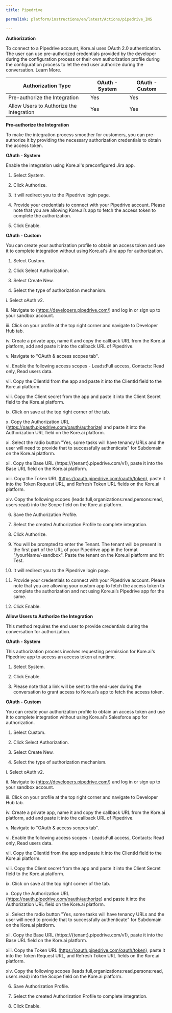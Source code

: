 ```yaml
---
title: Pipedrive

permalink: platform/instructions/en/latest/Actions/pipedrive_INS

---
```


<base target="_blank">




**Authorization**

To connect to a Pipedrive account, Kore.ai uses OAuth 2.0 authentication. The user can use pre-authorized credentials provided by the developer during the configuration process or their own authorization profile during the configuration process to let the end user authorize during the conversation. Learn More.

|Authorization Type | OAuth - System | OAuth - Custom |
|----------------------------------------|----------------|----------------|
|Pre-authorize the Integration | Yes | Yes |
|Allow Users to Authorize the Integration| Yes | Yes |


**Pre-authorize the Integration**

To make the integration process smoother for customers, you can pre-authorize it by providing the necessary authorization credentials to obtain the access token.

**OAuth - System**

Enable the integration using Kore.ai's preconfigured Jira app.

1. Select System.

2. Click Authorize.

3. It will redirect you to the Pipedrive login page.

4. Provide your credentials to connect with your Pipedrive account.
Please note that you are allowing Kore.ai’s app to fetch the access token to complete the authorization.

5. Click Enable.


**OAuth - Custom**

You can create your authorization profile to obtain an access token and use it to complete integration without using Kore.ai's Jira app for authorization.

1. Select Custom.

2. Click Select Authorization.

3. Select Create New.

4. Select the type of authorization mechanism.

i. Select oAuth v2.

ii. Navigate to (https://developers.pipedrive.com/) and log in or sign up to your sandbox account.

iii. Click on your profile at the top right corner and navigate to Developer Hub tab.

iv. Create a private app, name it and copy the callback URL from the Kore.ai platform, add and paste it into the callback URL of Pipedrive.

v. Navigate to "OAuth & access scopes tab".

vi. Enable the following access scopes - Leads:Full access, Contacts: Read only, Read users data. 

vii. Copy the ClientId from the app and paste it into the ClientId field to the Kore.ai platform.

viii. Copy the Client secret from the app and paste it into the Client Secret field to the Kore.ai platform.

ix. Click on save at the top right corner of the tab.

x. Copy the Authorization URL (https://oauth.pipedrive.com/oauth/authorize) and paste it into the Authorization URL field on the Kore.ai platform.

xi. Select the radio button "Yes, some tasks will have tenancy URLs and the user will need to provide that to successfully authenticate" for Subdomain on the Kore.ai platform.

xii. Copy the Base URL (https://{tenant}.pipedrive.com/v1), paste it into the Base URL field on the Kore.ai platform.

xiii. Copy the Token URL (https://oauth.pipedrive.com/oauth/token), paste it into the Token Request URL, and Refresh Token URL fields on the Kore.ai platform.

xiv. Copy the following scopes (leads:full,organizations:read,persons:read, users:read) into the Scope field on the Kore.ai platform.

6. Save the Authorization Profile.

7. Select the created Authorization Profile to complete integration.

8. Click Authorize.

9. You will be prompted to enter the Tenant. The tenant will be present in the first part of the URL of your Pipedrive app in the format "/yourName/-sandbox". Paste the tenant on the Kore.ai platform and hit Test.

10. It will redirect you to the Pipedrive login page.

11. Provide your credentials to connect with your Pipedrive account.
Please note that you are allowing your custom app to fetch the access token to complete the authorization and not using Kore.ai’s Pipedrive app for the same.

12. Click Enable.


**Allow Users to Authorize the Integration**

This method requires the end user to provide credentials during the conversation for authorization.

**OAuth - System**

This authorization process involves requesting permission for Kore.ai's Pipedrive app to access an access token at runtime.

1. Select System.

2. Click Enable.

3. Please note that a link will be sent to the end-user during the conversation to grant access to Kore.ai’s app to fetch the access token.

**OAuth - Custom**

You can create your authorization profile to obtain an access token and use it to complete integration without using Kore.ai's Salesforce app for authorization.

1. Select Custom.

2. Click Select Authorization.

3. Select Create New.

4. Select the type of authorization mechanism.

i. Select oAuth v2.

ii. Navigate to (https://developers.pipedrive.com/) and log in or sign up to your sandbox account.

iii. Click on your profile at the top right corner and navigate to Developer Hub tab.

iv. Create a private app, name it and copy the callback URL from the Kore.ai platform, add and paste it into the callback URL of Pipedrive.

v. Navigate to "OAuth & access scopes tab".

vi. Enable the following access scopes - Leads:Full access, Contacts: Read only, Read users data. 

vii. Copy the ClientId from the app and paste it into the ClientId field to the Kore.ai platform.

viii. Copy the Client secret from the app and paste it into the Client Secret field to the Kore.ai platform.

ix. Click on save at the top right corner of the tab.

x. Copy the Authorization URL (https://oauth.pipedrive.com/oauth/authorize) and paste it into the Authorization URL field on the Kore.ai platform.

xi. Select the radio button "Yes, some tasks will have tenancy URLs and the user will need to provide that to successfully authenticate" for Subdomain on the Kore.ai platform.

xii. Copy the Base URL (https://{tenant}.pipedrive.com/v1), paste it into the Base URL field on the Kore.ai platform.

xiii. Copy the Token URL (https://oauth.pipedrive.com/oauth/token), paste it into the Token Request URL, and Refresh Token URL fields on the Kore.ai platform.

xiv. Copy the following scopes (leads:full,organizations:read,persons:read, users:read) into the Scope field on the Kore.ai platform.

6. Save Authorization Profile.

7. Select the created Authorization Profile to complete integration.

8. Click Enable.
